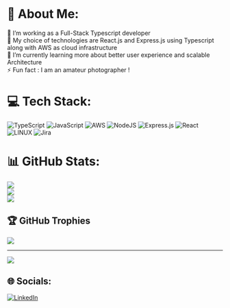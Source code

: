 # 💫 About Me:
🌱 I’m working as a Full-Stack Typescript developer <br>🔭 My choice of technologies are React.js and Express.js using Typescript along with AWS as cloud infrastructure<br>🌱 I’m currently learning more about better user experience and scalable Architecture <br>⚡ Fun fact :  I am an amateur photographer ! 


# 💻 Tech Stack:
![TypeScript](https://img.shields.io/badge/typescript-%23007ACC.svg?style=for-the-badge&logo=typescript&logoColor=white) ![JavaScript](https://img.shields.io/badge/javascript-%23323330.svg?style=for-the-badge&logo=javascript&logoColor=%23F7DF1E) ![AWS](https://img.shields.io/badge/AWS-%23FF9900.svg?style=for-the-badge&logo=amazon-aws&logoColor=white) ![NodeJS](https://img.shields.io/badge/node.js-6DA55F?style=for-the-badge&logo=node.js&logoColor=white) ![Express.js](https://img.shields.io/badge/express.js-%23404d59.svg?style=for-the-badge&logo=express&logoColor=%2361DAFB) ![React](https://img.shields.io/badge/react-%2320232a.svg?style=for-the-badge&logo=react&logoColor=%2361DAFB) ![LINUX](https://img.shields.io/badge/Linux-FCC624?style=for-the-badge&logo=linux&logoColor=black) ![Jira](https://img.shields.io/badge/jira-%230A0FFF.svg?style=for-the-badge&logo=jira&logoColor=white)

# 📊 GitHub Stats:
![](https://github-readme-stats.vercel.app/api?username=euphoricsunil&theme=dark&hide_border=true&include_all_commits=true&count_private=true)<br/>
![](https://github-readme-streak-stats.herokuapp.com/?user=euphoricsunil&theme=dark&hide_border=true)<br/>
![](https://github-readme-stats.vercel.app/api/top-langs/?username=euphoricsunil&theme=dark&hide_border=true&include_all_commits=true&count_private=true&layout=compact)

## 🏆 GitHub Trophies
![](https://github-profile-trophy.vercel.app/?username=euphoricsunil&theme=onedark&no-frame=true&no-bg=false&margin-w=4)

---
[![](https://visitcount.itsvg.in/api?id=euphoricsunil&icon=0&color=0)](https://visitcount.itsvg.in)

## 🌐 Socials:
[![LinkedIn](https://img.shields.io/badge/LinkedIn-%230077B5.svg?logo=linkedin&logoColor=white)](https://linkedin.com/in/sunil-l) 
